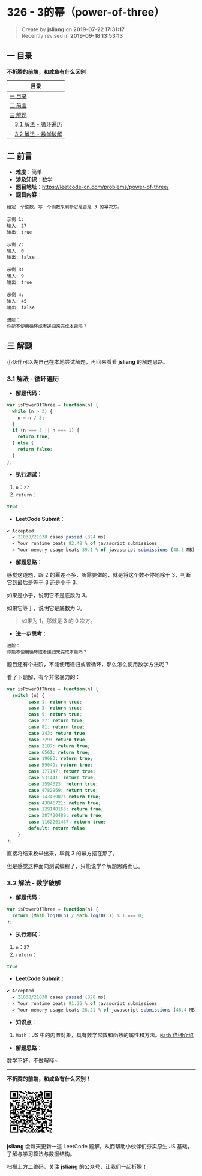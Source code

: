 326 - 3的幂（power-of-three）
===

> Create by **jsliang** on **2019-07-22 17:31:17**  
> Recently revised in **2019-09-18 13:53:13**

## <a name="chapter-one" id="chapter-one">一 目录</a>

**不折腾的前端，和咸鱼有什么区别**

| 目录 |
| --- | 
| [一 目录](#chapter-one) | 
| [二 前言](#chapter-two) |
| [三 解题](#chapter-three) |
| &emsp;[3.1 解法 - 循环遍历](#chapter-three-one) |
| &emsp;[3.2 解法 - 数学破解](#chapter-three-two) |

## <a name="chapter-two" id="chapter-two">二 前言</a>



* **难度**：简单
* **涉及知识**：数学
* **题目地址**：https://leetcode-cn.com/problems/power-of-three/
* **题目内容**：

```
给定一个整数，写一个函数来判断它是否是 3 的幂次方。

示例 1:
输入: 27
输出: true

示例 2:
输入: 0
输出: false

示例 3:
输入: 9
输出: true

示例 4:
输入: 45
输出: false

进阶：
你能不使用循环或者递归来完成本题吗？
```

## <a name="chapter-three" id="chapter-three">三 解题</a>



小伙伴可以先自己在本地尝试解题，再回来看看 **jsliang** 的解题思路。

### <a name="chapter-three-one" id="chapter-three-one">3.1 解法 - 循环遍历</a>



* **解题代码**：

```js
var isPowerOfThree = function(n) {
  while (n > 3) {
    n = n / 3;
  }
  if (n === 3 || n === 1) {
    return true;
  } else {
    return false;
  }
};
```

* **执行测试**：

1. `n`：`27`
2. `return`：

```js
true
```

* **LeetCode Submit**：

```js
✔ Accepted
  ✔ 21038/21038 cases passed (324 ms)
  ✔ Your runtime beats 92.48 % of javascript submissions
  ✔ Your memory usage beats 39.1 % of javascript submissions (48.3 MB)
```

* **解题思路**：

感觉这道题，跟 2 的幂差不多，所需要做的，就是将这个数不停地除于 3，判断它到最后是等于 3 还是小于 3。

如果是小于，说明它不是底数为 3。

如果它等于，说明它是底数为 3。

> 如果为 1，那就是 3 的 0 次方。

* **进一步思考**：

```js
进阶：
你能不使用循环或者递归来完成本题吗？
```

题目还有个进阶，不能使用递归或者循环，那么怎么使用数学方法呢？

看了下题解，有个非常暴力的：

```js
var isPowerOfThree = function(n) {
  switch (n) {
		case 1: return true;
		case 3: return true;
		case 9: return true;
		case 27: return true;
		case 81: return true;
		case 243: return true;
		case 729: return true;
		case 2187: return true;
		case 6561: return true;
		case 19683: return true;
		case 59049: return true;
		case 177147: return true;
		case 531441: return true;
		case 1594323: return true;
		case 4782969: return true;
		case 14348907: return true;
		case 43046721: return true;
		case 129140163: return true;
		case 387420489: return true;
		case 1162261467: return true;
		default: return false;
	}
};
```

直接将结果枚举出来，毕竟 3 的幂方摆在那了。

但是感觉这种面向测试编程了，只能说学个解题思路而已。

### <a name="chapter-three-two" id="chapter-three-two">3.2 解法 - 数学破解</a>



* **解题代码**：

```js
var isPowerOfThree = function(n) {
  return (Math.log10(n) / Math.log10(3)) % 1 === 0;
};
```

* **执行测试**：

1. `n`：`27`
2. `return`：

```js
true
```

* **LeetCode Submit**：

```js
✔ Accepted
  ✔ 21038/21038 cases passed (328 ms)
  ✔ Your runtime beats 91.36 % of javascript submissions
  ✔ Your memory usage beats 28.21 % of javascript submissions (48.4 MB)
```

* **知识点**：

1. `Math`：JS 中的内置对象，具有数学常数和函数的属性和方法。[`Math` 详细介绍](https://github.com/LiangJunrong/document-library/blob/master/JavaScript-library/JavaScript/%E5%86%85%E7%BD%AE%E5%AF%B9%E8%B1%A1/Math/README.md)

* **解题思路**：

数学不好，不做解释~

---

**不折腾的前端，和咸鱼有什么区别！**

![图](../../../public-repertory/img/z-small-wechat-public-address.jpg)

**jsliang** 会每天更新一道 LeetCode 题解，从而帮助小伙伴们夯实原生 JS 基础，了解与学习算法与数据结构。

扫描上方二维码，关注 **jsliang** 的公众号，让我们一起折腾！

